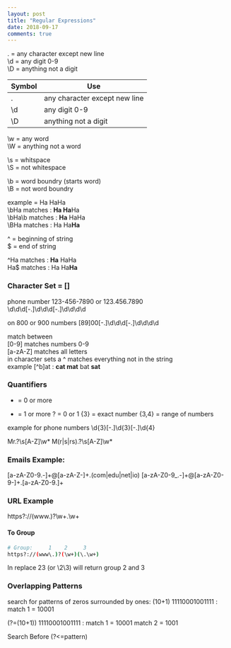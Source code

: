 ```yaml
---
layout: post
title: "Regular Expressions"
date: 2018-09-17
comments: true
---
```


.    = any character except new line  
\d = any digit 0-9  
\D = anything not a digit

| Symbol        | Use                            |
| ------------- | ------------------------------ |
| .             | any character except new line  |
| \d            | any digit 0-9                  |
| \D            | anything not a digit           |


\w = any word  
\W = anything not a word

\s = whitspace  
\S = not whitespace

\b = word boundry (starts word)  
\B = not word boundry

example = Ha HaHa  
\bHa matches     : **Ha Ha**Ha  
\bHa\b matches : **Ha** HaHa  
\BHa matches     : Ha Ha**Ha**  

^ = beginning of string  
$ = end of string

^Ha matches : **Ha** HaHa  
Ha$ matches : Ha Ha**Ha**

### Character Set = []

phone number 123-456-7890 or 123.456.7890  
\d\d\d[-.]\d\d\d[-.]\d\d\d\d

on 800 or 900 numbers
[89]00[-.]\d\d\d[-.]\d\d\d\d

match between  
[0-9] matches numbers 0-9  
[a-zA-Z] matches all letters  
in character sets a ^ matches everything  not in the string  
example [^b]at : **cat mat** bat **sat**

### Quantifiers

* = 0 or more
+ = 1 or more
? = 0 or 1
{3} = exact number
{3,4} = range of numbers

example for phone numbers
\d{3}[-.]\d{3}[-.]\d{4}

Mr\.?\s[A-Z]\w*
M(r|s|rs)\.?\s[A-Z]\w*

### Emails Example:

[a-zA-Z0-9.-]+@[a-zA-Z-]+\.(com|edu|net|io)
[a-zA-Z0-9_.-]+@[a-zA-Z0-9-]+\.[a-zA-Z0-9.]+

### URL Example

https?://(www\.)?\w+\.\w+

#### To Group

```bash
# Group:     1    2     3
https?://(www\.)?(\w+)(\.\w+)
```

In replace $2$3 (or \2\3) will return group 2 and 3

### Overlapping Patterns

search for patterns of zeros surrounded by ones:
(10+1)
11110001001111 : match 1 = 10001

(?=(10+1))
11110001001111 : match 1 = 10001 match 2 = 1001

Search Before (?<=pattern)